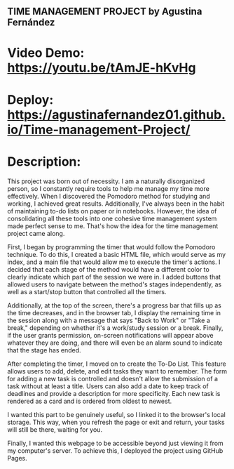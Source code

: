 ## TIME MANAGEMENT PROJECT by Agustina Fernández

# Video Demo: https://youtu.be/tAmJE-hKvHg 

# Deploy: https://agustinafernandez01.github.io/Time-management-Project/

# Description: 

This project was born out of necessity. I am a naturally disorganized person, so I constantly require tools to help me manage my time more effectively. When I discovered the Pomodoro method for studying and working, I achieved great results. Additionally, I've always been in the habit of maintaining to-do lists on paper or in notebooks. However, the idea of consolidating all these tools into one cohesive time management system made perfect sense to me. That's how the idea for the time management project came along.

First, I began by programming the timer that would follow the Pomodoro technique. To do this, I created a basic HTML file, which would serve as my index, and a main file that would allow me to execute the timer's actions. 
I decided that each stage of the method would have a different color to clearly indicate which part of the session we were in. I added buttons that allowed users to navigate between the method's stages independently, as well as a start/stop button that controlled all the timers. 

Additionally, at the top of the screen, there's a progress bar that fills up as the time decreases, and in the browser tab, I display the remaining time in the session along with a message that says "Back to Work" or "Take a break," depending on whether it's a work/study session or a break. Finally, if the user grants permission, on-screen notifications will appear above whatever they are doing, and there will even be an alarm sound to indicate that the stage has ended.

After completing the timer, I moved on to create the To-Do List. This feature allows users to add, delete, and edit tasks they want to remember. The form for adding a new task is controlled and doesn't allow the submission of a task without at least a title. Users can also add a date to keep track of deadlines and provide a description for more specificity. Each new task is rendered as a card and is ordered from oldest to newest.

I wanted this part to be genuinely useful, so I linked it to the browser's local storage. This way, when you refresh the page or exit and return, your tasks will still be there, waiting for you.

Finally, I wanted this webpage to be accessible beyond just viewing it from my computer's server. To achieve this, I deployed the project using GitHub Pages.


